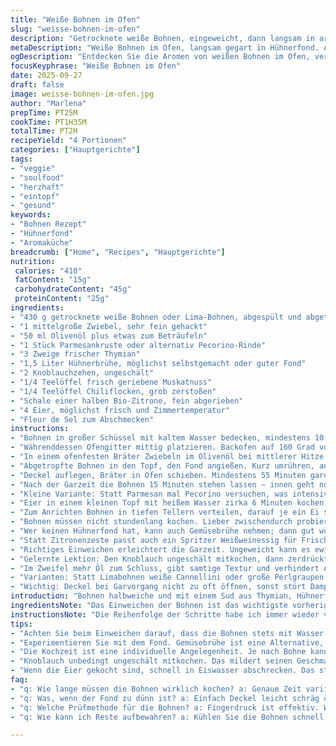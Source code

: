 ```yaml
---
title: "Weiße Bohnen im Ofen"
slug: "weisse-bohnen-im-ofen"
description: "Getrocknete weiße Bohnen, eingeweicht, dann langsam in aromatischem Hühnerfond mit Thymian, Knoblauch und Parmesanrinde gegart. Dazu weich gekochte Eier mit flüssigem Kern. Aromatisch, gehaltvoll, rustikal. Ohne Milchprodukte, glutenfrei, nussfrei. Kleine Anpassungen bei Mengen und Zeiten, damit die Bohnen zart fallen, der Sud leicht bindet, und das Ei perfekt cremig ist. Tipp: Statt Parmesanrinde kann man einen kleinen Stück Pecorino nehmen. Das macht noch mehr Tiefe, wenn daran keine Lactose stört. Für Kräuterfans empfiehlt sich frischer Rosmarin als Ergänzung. Kochzeiten sind nur Richtwerte, Bohnen optisch prüfen, nicht nur auf Uhr schauen. Eier braucht Fingerspitzengefühl, kühl abschrecken nicht vergessen."
metaDescription: "Weiße Bohnen im Ofen, langsam gegart in Hühnerfond. Aromatische Komposition trifft cremige Eier, perfekt für ein gemütliches Essen."
ogDescription: "Entdecken Sie die Aromen von weißen Bohnen im Ofen, verfeinert mit Thymian und knusprigen Eiern. Ein Genuss, der Zeit braucht."
focusKeyphrase: "Weiße Bohnen im Ofen"
date: 2025-09-27
draft: false
image: weisse-bohnen-im-ofen.jpg
author: "Marlena"
prepTime: PT25M
cookTime: PT1H35M
totalTime: PT2H
recipeYield: "4 Portionen"
categories: ["Hauptgerichte"]
tags:
- "veggie"
- "soulfood"
- "herzhaft"
- "eintopf"
- "gesund"
keywords:
- "Bohnen Rezept"
- "Hühnerfond"
- "Aromaküche"
breadcrumb: ["Home", "Recipes", "Hauptgerichte"]
nutrition: 
 calories: "410"
 fatContent: "15g"
 carbohydrateContent: "45g"
 proteinContent: "25g"
ingredients:
- "430 g getrocknete weiße Bohnen oder Lima-Bohnen, abgespült und abgetropft"
- "1 mittelgroße Zwiebel, sehr fein gehackt"
- "50 ml Olivenöl plus etwas zum Beträufeln"
- "1 Stück Parmesankruste oder alternativ Pecorino-Rinde"
- "3 Zweige frischer Thymian"
- "1,5 Liter Hühnerbrühe, möglichst selbstgemacht oder guter Fond"
- "2 Knoblauchzehen, ungeschält"
- "1/4 Teelöffel frisch geriebene Muskatnuss"
- "1/4 Teelöffel Chiliflocken, grob zerstoßen"
- "Schale einer halben Bio-Zitrone, fein abgerieben"
- "4 Eier, möglichst frisch und Zimmertemperatur"
- "Fleur de Sel zum Abschmecken"
instructions:
- "Bohnen in großer Schüssel mit kaltem Wasser bedecken, mindestens 10 Stunden, besser über Nacht, nachgießen wenn nötig, damit sie immer unter Wasser bleiben. Das Einweichen macht den Unterschied zwischen mehlig und bissfest."
- "Währenddessen Ofengitter mittig platzieren. Backofen auf 160 Grad vorheizen. Tendenz eher niedriger, langsam garen tut Bohnen besser als Hitze satt."
- "In einem ofenfesten Bräter Zwiebeln im Olivenöl bei mittlerer Hitze glasig und goldgelb anschwitzen, etwa 8 Minuten – keinesfalls Farbe zu dunkel werden lassen, sonst bitter. Dann Parmesankruste und Thymianzweige dazugeben, die Düfte entfalten sich sofort."
- "Abgetropfte Bohnen in den Topf, den Fond angießen. Kurz umrühren, aufkochen lassen. Schaum mit Löffel abschöpfen, sonst bitterer Geschmack. Knoblauchzehen mit Schale einfach reinlegen. Muskat, Chili und Zitronenschale unterrühren. Salz vorsichtig, da Fond oft schon gesalzen ist."
- "Deckel auflegen, Bräter in Ofen schieben. Mindestens 55 Minuten garen; danach ab und an kontrollieren, ob die Bohnen weich sind, Bochelprobe mit Finger drücken für den perfekten Garpunkt. Der Fond sollte sich leicht dicklich zeigen, nicht flüssig wie zu Anfang. Ist die Flüssigkeit zuviel, Deckel etwas schräg legen, damit Wasser verdampft."
- "Nach der Garzeit die Bohnen 15 Minuten stehen lassen – innen geht noch was, Aromen verschmelzen. Dann Parmesankruste, Knoblauch und Thymian herausfischen. Knoblauch leicht ausdrücken, cremige Rampe für Geschmack. Kruste und Zweige in den Kompost damit – niemand braucht sie auf dem Teller."
- "Kleine Variante: Statt Parmesan mal Pecorino versuchen, was intensiver, weil stärker gewürzt. Das bleibt Geschmackssache und Verträglichkeit – bei Laktoseproblemen stets ersetzen."
- "Eier in einem kleinen Topf mit heißem Wasser zirka 6 Minuten kochen, wenn Wasser nur noch ganz leicht köchelt. Je nach Größe und Temperatur kann ein halbe Minute mehr oder weniger entscheidend sein für die Läuffähigkeit des Dotters. Anschließend sofort eiskalt abschrecken. Schale unter fließendem kaltem Wasser entfernen, damit sie nicht klebt; gut trockentupfen."
- "Zum Anrichten Bohnen in tiefen Tellern verteilen, darauf je ein Ei setzen. Mit einem guten Schuss Olivenöl beträufeln. Grob gemahlener Pfeffer und Fleur de Sel darüber. Wer mag, kann noch Parmesanspäne oder geröstetes Brot dazu reichen – Variation nach Lust und Küche."
- "Bohnen müssen nicht stundenlang kochen. Lieber zwischendurch probieren, optisch sehen sie zum Schluss weich, fast zerfallen aus, aber noch strukturiert. Der Sud soll sämig, leicht dick, wie ein Suppenfond mit Biss sein. Eier keinesfalls zu lange kochen, verzeihlicher ist ein etwas zu festes Ei als komplett steiniger Kern."
- "Wer keinen Hühnerfond hat, kann auch Gemüsebrühe nehmen; dann gut würzen, vielleicht mit einem kleinen Stück Speck und Lorbeerblatt für mehr Tiefgang, aber Vorsicht bei Allergen-Sensibilität."
- "Statt Zitronenzeste passt auch ein Spritzer Weißweinessig für Frische im Sud. Chili kann nach Belieben variieren – ich schrot gerne rotes Paprikapulver statt Flocken."
- "Richtiges Einweichen erleichtert die Garzeit. Ungeweicht kann es ewig dauern, und Bohnen brechen oft ungleichmäßig auf. Keinen Stress mit exakter Zeit, sondern fühlen. Beim Anrichten die leichte Wärme bewahren; kalte Bohnen wirken mehlig und trocken."
- "Gelernte Lektion: Den Knoblauch ungeschält mitkochen, dann zerdrückt unter die Bohnen mischen. Direkt mit Knoblauch reinhaut ist zu scharf. Garzeit im Ofen bei niedriger Temperatur gibt besseres Aroma als Herdplatte, die ständig blubbert und Wasser schnell verdampft."
- "Im Zweifel mehr Öl zum Schluss, gibt samtige Textur und verhindert Ankleben am Teller. Küchenpapier zum sanften Abtropfen der Eier verwenden – weniger Ärger mit feuchten Händen."
- "Varianten: Statt Limabohnen weiße Cannellini oder große Perlgraupen unterheben – Struktur ändert sich, aber Kochprinzip bleibt."
- "Wichtig: Deckel bei Garvorgang nicht zu oft öffnen, sonst stört Dampf und noch Nichtfertiges braucht länger. Lieber Zeit mit visueller Kontrolle einplanen."
introduction: "Bohnen halbweiche und mit einem Sud aus Thymian, Hühnerfond und Parmesanrinde im Ofen gegart, leise blubbernd, sind mehr als nur Beilage. Die Küche füllt sich von Anfang an mit Aromen, die sich langsam entfalten. Die Kombination mit weich gekochten Eiern sorgt für geschmackliche Gegensätze: cremiges Gelb trifft herb-süßliche Bohnen. Ich habe das Über-Nacht-Einweichen auf etwa zehn Stunden verkürzt, und die Garzeit so auf eine Stunde im Ofen angepasst, weil ich die Bohnen lieber mit etwas Biss mag; nicht matschig. Knoblauch ungeschält nimmt Schärfe raus, gibt stattdessen süße Züge. Das richtige Timing, vor allem beim Ei, beherrscht die Kunst. Zu lange - trocken, zu kurz - riskant. Das Geheimnis liegt im Anschören mit kaltem Wasser direkt nach dem Kochen. So hält man den Kern flüssig und einen leichten Biss außen. Dazu schmeckt ein Stück geröstetes Landbrot und eventuell ein grüner Salat als Gegenpart. Für mich ein perfekter Sonntagsgenuss, der Zeit braucht, aber minimal aufwändig bleibt."
ingredientsNote: "Das Einweichen der Bohnen ist das wichtigste vorherige Ritual; es erleichtert die anschließende Garzeit enorm. Wasserstand mehrmals prüfen, Bohnen saugen auf und können blitzschnell trocken fallen, wenn zu wenig Wasser da ist. Parmesanrinde sammle ich beim Kauf oder Marktkauf, sie gibt Tiefe, ohne Masse hinzuzufügen. Wer kein Fan von Pferdefleisch in der Brühe ist, nutzt klare Gemüsebrühe, dann muss aber mehr gewürzt werden. Weißer Weißwein oder Zitronenschale bringen Frische ins Gericht; alternativ ein Hauch von Orangenschale funktioniert auch, wenn man experimentierfreudig ist. Knoblauch bei Weitem nicht schälen, lässt Aroma milder bleiben – vergleichbar mit einem Sud anstelle von Frischekampf. Eier von mittelgroßen Hühnern geben die beste Gelbweiß-Konsistenz; frischere Eier lassen sich besser pellen, ältere Eier nicht zu kurz kochen."
instructionsNote: "Die Reihenfolge der Schritte habe ich immer wieder variert, bis ich die beste Balance aus Aroma und Textur gefunden habe. Zwiebelschwitzen im Olivenöl 8 bis 10 Minuten, bis sie richtig aromatisch, aber nicht braun sind, ist das Herzstück. Die Parmesanrinde und frischer Thymian legen dann den Grundgeschmack fest. Einmaliges Aufkochen mit anschließender Schlummerphase im Ofen sorgt für sanfte Garung, die Bohnen bleiben zart, aber nicht zerfallen. Der Deckel im Bräter verhindert zu viel Verdunstung, der Sud wird sämig, nicht suppig. Die Garegendprüfung erfolgt durch Fingerdruck – wenn die Bohnen sich fast auflösen, ist es gut. Eier dagegen brauchen Timer und schnelle Reaktion – sechs Minuten Hartkochen in siedendem Wasser plus schneller Transfer in Eiswasser zieht die Garzeit perfekt. Eier unter fließendem kaltem Wasser pellen verhindert Endlosärger. Abschließendes Beträufeln mit nativem Olivenöl und wenig Salz hebt die Textur hervor. Pfeffer erst zum Schluss, Eingekochen macht ihn sonst bitter."
tips:
- "Achten Sie beim Einweichen darauf, dass die Bohnen stets mit Wasser bedeckt sind. Zu wenig Wasser führt zu harten Bohnen. Über Nacht einweichen ist optimal; so werden sie weich und schmackhaft. Nach dem Einweichen nicht vergessen, die Bohnen abzuspülen."
- "Experimentieren Sie mit dem Fond. Gemüsebrühe ist eine Alternative, aber dann kräftig würzen. Ein kleines Stück Speck verleiht Tiefe. Prüfen Sie die Abschmeckung nach dem Kochen, oft bleibt der Fond schon salzig. Sehen Sie immer nach; das Gefühl zählt!"
- "Die Kochzeit ist eine individuelle Angelegenheit. Je nach Bohne kann es variieren. Ab und zu die Bohnen probieren. Die richtige Bissfestigkeit ist entscheidend. Der Sud soll sämig sein, also darauf achten, dass nichts zerkocht. Dampf ist kein Freund."
- "Knoblauch unbedingt ungeschält mitkochen. Das mildert seinen Geschmack und fügt eine subtile Süße hinzu. Zu viel frischer Knoblauch kann den feinen Geschmack überdecken. Den Knoblauch nach dem Kochen leicht drücken – die Aromen kommen so besser zur Geltung."
- "Wenn die Eier gekocht sind, schnell in Eiswasser abschrecken. Das stoppt den Garprozess sofort. Die Schale lässt sich dann leichter entfernen. Achten Sie darauf, die Eier nicht zu lange im Wasser zu lassen. Lieber etwas kürzer, dann hat man ein perfekt cremiges Eigelb."
faq:
- "q: Wie lange müssen die Bohnen wirklich kochen? a: Genaue Zeit variiert. Achten Sie auf den Biss. Optisch sollten sie aufgelockert und weich sein, nicht zerkochen. Regelmäßig probieren."
- "q: Was, wenn der Fond zu dünn ist? a: Einfach Deckel leicht schräg öffnen. Dampf entweichen lassen. Geduld ist gefragt. Das Ziel ist sämiger Sud, der gut haftet."
- "q: Welche Prüfmethode für die Bohnen? a: Fingerdruck ist effektiv. Wenn sie beim Drücken leicht nachgeben, sind sie gut. Zu weich? Muss länger backen."
- "q: Wie kann ich Reste aufbewahren? a: Kühlen Sie die Bohnen schnell ab. Im Kühlschrank halten sie sich gut. Erhitzen Sie sie vor dem Servieren erneut. Mehr Flüssigkeit kann nötig sein."

---
```

